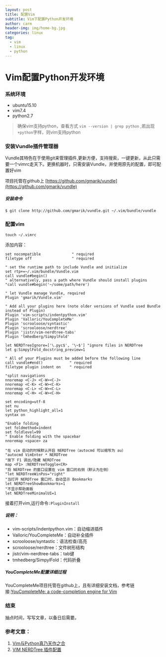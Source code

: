 ```yaml
---
layout: post
title: 配置Vim
subtitle: Vim下配置Python开发环境
author: carm
header-img: img/home-bg.jpg
categories: linux
tag:
  - vim
  - linux
  - python
---
```

# Vim配置Python开发环境

### 系统环境
* ubuntu15.10
* vim7.4
* python2.7
> 确保vim支持python，查看方式 `vim --version | grep python` ,若出现`+python`字样，则vim支持python

### 安装Vundle插件管理器

Vundle其特色在于使用git来管理插件,更新方便，支持搜索，一键更新，从此只需要一个vimrc走天下。更换机器时，只需安装Vundle，并使用原先的配置，即可配置好vim

项目托管在github上 [https://github.com/gmarik/vundle](https://github.com/gmarik/vundle)

##### 安装命令
	
	$ git clone http://github.com/gmarik/vundle.git ~/.vim/bundle/vundle
  
### 配置vim
	touch ~/.vimrc

添加内容：

	set nocompatible              " required
	filetype off                  " required
	  
	" set the runtime path to include Vundle and initialize
	set rtp+=~/.vim/bundle/Vundle.vim
	call vundle#begin() 
	" alternatively, pass a path where Vundle should install plugins
	"call vundle#begin('~/some/path/here')
	 	
	" let Vundle manage Vundle, required
	Plugin 'gmarik/Vundle.vim'
	 
	" Add all your plugins here (note older versions of Vundle used Bundle instead of Plugin)
	Plugin 'vim-scripts/indentpython.vim'
	Plugin 'Valloric/YouCompleteMe'
	Plugin 'scrooloose/syntastic'
	Plugin 'scrooloose/nerdtree'
	Plugin 'jistr/vim-nerdtree-tabs'
	Plugin 'tmhedberg/SimpylFold'
	 
	let NERDTreeIgnore=['\.pyc$', '\~$'] "ignore files in NERDTree
	let g:SimpylFold_docstring_preview=1

	" All of your Plugins must be added before the following line
	call vundle#end()            " required
	filetype plugin indent on    " required
	  
	"split navigations
	nnoremap <C-J> <C-W><C-J>
	nnoremap <C-K> <C-W><C-K>
	nnoremap <C-L> <C-W><C-L>
	nnoremap <C-H> <C-W><C-H>

	set encoding=utf-8
	set nu
	let python_highlight_all=1
	syntax on
	
	"Enable folding
	set foldmethod=indent
	set foldlevel=99
	" Enable folding with the spacebar
	nnoremap <space> za

	"在 vim 启动的时候默认开启 NERDTree（autocmd 可以缩写为 au）
	"autocmd VimEnter * NERDTree
	"按下 F1 调出/隐藏 NERDTree
	map <F1> :NERDTreeToggle<CR>
	"将 NERDTree 的窗口设置在 vim 窗口的右侧（默认为左侧）
	"let NERDTreeWinPos="right"
	"当打开 NERDTree 窗口时，自动显示 Bookmarks
	let NERDTreeShowBookmarks=1
	"不显示帮助面板
	let NERDTreeMinimalUI=1 
	
接着打开vim,运行命令`:PluginInstall`

##### 说明：
* vim-scripts/indentpython.vim：自动缩进插件
* Valloric/YouCompleteMe：自动补全插件
* scrooloose/syntastic：语法检查/高亮
* scrooloose/nerdtree：文件树形结构
* jistr/vim-nerdtree-tabs：tab键
* tmhedberg/SimpylFold：代码折叠

##### YouCompleteMe配置详细过程
YouCompleteMe项目托管在github上，且有详细安装文档，参考链接:[YouCompleteMe: a code-completion engine for Vim](https://github.com/Valloric/YouCompleteMe#full-installation-guide)

### 结束
抽点时间，写写文章，以备日后需要。

### 参考文章：
1. [Vim与Python真乃天作之合](http://codingpy.com/article/vim-and-python-match-in-heaven/)
2. [VIM NERDTree 插件配置](https://www.douban.com/note/225250638/)








